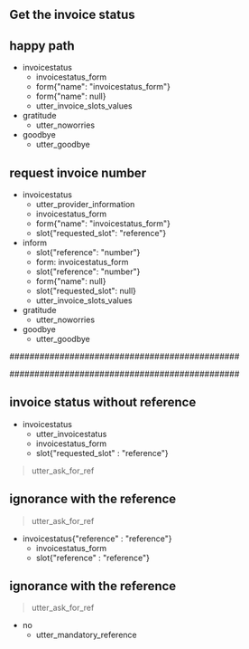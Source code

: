 ## Get the invoice status

## happy path
* invoicestatus
    - invoicestatus_form
    - form{"name": "invoicestatus_form"}
    - form{"name": null}
    - utter_invoice_slots_values
* gratitude 
    - utter_noworries
* goodbye
    - utter_goodbye

## request invoice number
* invoicestatus
    - utter_provider_information
    - invoicestatus_form
    - form{"name": "invoicestatus_form"}
    - slot{"requested_slot": "reference"}
* inform
    - slot{"reference": "number"}
    - form: invoicestatus_form
    - slot{"reference": "number"}
    - form{"name": null}
    - slot{"requested_slot": null}
    - utter_invoice_slots_values
* gratitude 
    - utter_noworries
* goodbye
    - utter_goodbye

############################################## 



############################################## 


## invoice status without reference
* invoicestatus
  - utter_invoicestatus
  - invoicestatus_form
  - slot{"requested_slot" : "reference"}
> utter_ask_for_ref

## ignorance with the reference
> utter_ask_for_ref
* invoicestatus{"reference" : "reference"}
  - invoicestatus_form
  - slot{"reference" : "reference"}

## ignorance with the reference
> utter_ask_for_ref
* no
  - utter_mandatory_reference